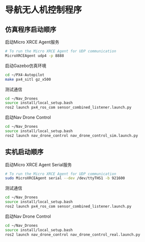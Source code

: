 # 导航无人机控制程序


## 仿真程序启动顺序
启动Micro XRCE Agent服务
```bash
# To run the Micro XRCE Agent for UDP communication
MicroXRCEAgent udp4 -p 8888
```
启动Gazebo仿真环境
```bash
cd ~/PX4-Autopilot
make px4_sitl gz_x500
```

测试通信
```bash
cd ~/Nav_Drones
source install/local_setup.bash
ros2 launch px4_ros_com sensor_combined_listener.launch.py
```

启动Nav Drone Control
```bash
cd ~/Nav_Drones
source install/local_setup.bash
ros2 launch nav_drone_control nav_drone_control_sim.launch.py
```

## 实机启动顺序

启动Micro XRCE Agent Serial服务
```bash
# To run the Micro XRCE Agent for UDP communication
sudo MicroXRCEAgent serial --dev /dev/ttyTHS1 -b 921600
```

测试通信
```bash
cd ~/Nav_Drones
source install/local_setup.bash
ros2 launch px4_ros_com sensor_combined_listener.launch.py
```

启动Nav Drone Control
```bash
cd ~/Nav_Drones
source install/local_setup.bash
ros2 launch nav_drone_control nav_drone_control_real.launch.py
```
